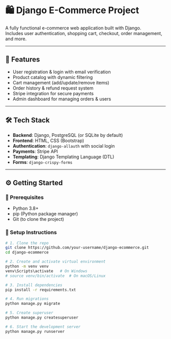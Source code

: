 # 🛍️ Django E-Commerce Project

A fully functional e-commerce web application built with Django.  
Includes user authentication, shopping cart, checkout, order management, and more.

---

## 🚀 Features

- User registration & login with email verification
- Product catalog with dynamic filtering
- Cart management (add/update/remove items)
- Order history & refund request system
- Stripe integration for secure payments
- Admin dashboard for managing orders & users

---

## 🛠️ Tech Stack

- **Backend**: Django, PostgreSQL (or SQLite by default)
- **Frontend**: HTML, CSS (Bootstrap)
- **Authentication**: `django-allauth` with social login
- **Payments**: Stripe API
- **Templating**: Django Templating Language (DTL)
- **Forms**: `django-crispy-forms`

---

## ⚙️ Getting Started

### 🔧 Prerequisites

- Python 3.8+
- pip (Python package manager)
- Git (to clone the project)

### 🧪 Setup Instructions

```bash
# 1. Clone the repo
git clone https://github.com/your-username/django-ecommerce.git
cd django-ecommerce

# 2. Create and activate virtual environment
python -m venv venv
venv\Scripts\activate   # On Windows
# source venv/bin/activate  # On macOS/Linux

# 3. Install dependencies
pip install -r requirements.txt

# 4. Run migrations
python manage.py migrate

# 5. Create superuser
python manage.py createsuperuser

# 6. Start the development server
python manage.py runserver
